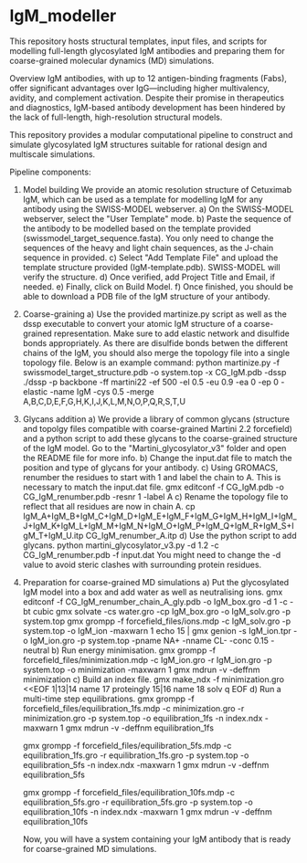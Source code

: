 # IgM_modeller
This repository hosts structural templates, input files, and scripts for modelling full-length glycosylated IgM antibodies and preparing them for coarse-grained molecular dynamics (MD) simulations.

Overview
IgM antibodies, with up to 12 antigen-binding fragments (Fabs), offer significant advantages over IgG—including higher multivalency, avidity, and complement activation. Despite their promise in therapeutics and diagnostics, IgM-based antibody development has been hindered by the lack of full-length, high-resolution structural models.

This repository provides a modular computational pipeline to construct and simulate glycosylated IgM structures suitable for rational design and multiscale simulations.

Pipeline components:
1) Model building
   We provide an atomic resolution structure of Cetuximab IgM, which can be used as a template for modelling IgM for any antibody using the SWISS-MODEL webserver.
   a) On the SWISS-MODEL webserver, select the "User Template" mode.
   b) Paste the sequence of the antibody to be modelled based on the template provided (swissmodel_target_sequence.fasta). You only need to change the sequences of the heavy and light chain sequences, as the J-chain sequence in provided.
   c) Select "Add Template File" and upload the template structure provided (IgM-template.pdb). SWISS-MODEL will verify the structure.
   d) Once verified, add Project Title and Email, if needed.
   e) Finally, click on Build Model.
   f) Once finished, you should be able to download a PDB file of the IgM structure of your antibody.

2) Coarse-graining
   a) Use the provided martinize.py script as well as the dssp executable to convert your atomic IgM structure of a coarse-grained representation. Make sure to add elastic network and disulfide bonds appropriately. As there are disulfide bonds betwen the different chains of the IgM, you should also merge the topology file into a single topology file.
   Below is an example command:
      python martinize.py -f swissmodel_target_structure.pdb -o system.top -x CG_IgM.pdb -dssp ./dssp -p backbone -ff martini22 -ef 500 -el 0.5 -eu 0.9 -ea 0 -ep 0 -elastic -name IgM -cys 0.5 -merge A,B,C,D,E,F,G,H,K,I,J,K,L,M,N,O,P,Q,R,S,T,U

3) Glycans addition
   a) We provide a library of common glycans (structure and topolgy files compatible with coarse-grained Martini 2.2 forcefield) and a python script to add these glycans to the coarse-grained structure of the IgM model. Go to the "Martini_glycosylator_v3" folder and open the README file for more info.
   b) Change the input.dat file to match the position and type of glycans for your antibody.
   c) Using GROMACS, renumber the residues to start with 1 and label the chain to A. This is necessary to match the input.dat file.
      gmx editconf -f CG_IgM.pdb -o CG_IgM_renumber.pdb -resnr 1 -label A
   c) Rename the topology file to reflect that all residues are now in chain A.
      cp  IgM_A+IgM_B+IgM_C+IgM_D+IgM_E+IgM_F+IgM_G+IgM_H+IgM_I+IgM_J+IgM_K+IgM_L+IgM_M+IgM_N+IgM_O+IgM_P+IgM_Q+IgM_R+IgM_S+IgM_T+IgM_U.itp CG_IgM_renumber_A.itp
   d) Use the python script to add glycans.
      python martini_glycosylator_v3.py -d 1.2 -c CG_IgM_renumber.pdb -f input.dat
      You might need to change the -d value to avoid steric clashes with surrounding protein residues.

4) Preparation for coarse-grained MD simulations
   a) Put the glycosylated IgM model into a box and add water as well as neutralising ions.
      gmx editconf -f CG_IgM_renumber_chain_A_gly.pdb -o IgM_box.gro -d 1 -c -bt cubic
      gmx solvate -cs water.gro -cp IgM_box.gro -o IgM_solv.gro -p system.top
      gmx grompp -f forcefield_files/ions.mdp -c IgM_solv.gro -p system.top -o IgM_ion -maxwarn 1
      echo 15 | gmx genion -s IgM_ion.tpr -o IgM_ion.gro -p system.top -pname NA+ -nname CL- -conc 0.15 -neutral
   b) Run energy minimisation.
      gmx grompp -f forcefield_files/minimization.mdp -c IgM_ion.gro -r IgM_ion.gro -p system.top -o minimization -maxwarn 1
      gmx mdrun -v -deffnm minimization
   c) Build an index file.
      gmx make_ndx -f minimization.gro <<EOF
      1|13|14
      name 17 proteingly
      15|16
      name 18 solv
      q
      EOF
   d) Run a multi-time step equilibrations.
      gmx grompp -f forcefield_files/equilibration_1fs.mdp -c minimization.gro -r minimization.gro -p system.top -o equilibration_1fs -n index.ndx -maxwarn 1
      gmx mdrun -v -deffnm equilibration_1fs

      gmx grompp -f forcefield_files/equilibration_5fs.mdp -c equilibration_1fs.gro -r equilibration_1fs.gro -p system.top -o equilibration_5fs -n index.ndx -maxwarn 1
      gmx mdrun -v -deffnm equilibration_5fs

      gmx grompp -f forcefield_files/equilibration_10fs.mdp -c equilibration_5fs.gro -r equilibration_5fs.gro -p system.top -o equilibration_10fs -n index.ndx -maxwarn 1
      gmx mdrun -v -deffnm equilibration_10fs

   Now, you will have a system containing your IgM antibody that is ready for coarse-grained MD simulations.


   
